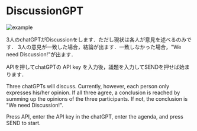 # DiscussionGPT
![example](https://github.com/Shuto-Sekino/DiscussionGPT/assets/76238675/9313c34f-1de0-4312-bd73-fae6c42e4bcb)

3人のchatGPTがDiscussionをします．ただし現状は各人が意見を述べるのみです．
3人の意見が一致した場合，結論が出ます．一致しなかった場合，"We need Discussion!"が出ます．

APIを押してchatGPTの API key を入力後，議題を入力してSENDを押せば始まります．

Three chatGPTs will discuss. Currently, however, each person only expresses his/her opinion.
If all three agree, a conclusion is reached by summing up the opinions of the three participants. If not, the conclusion is "We need Discussion!".

Press API, enter the API key in the chatGPT, enter the agenda, and press SEND to start.

